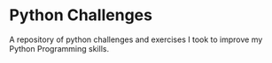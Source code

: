 # Python Challenges

A repository of python challenges and exercises I took to improve
my Python Programming skills.